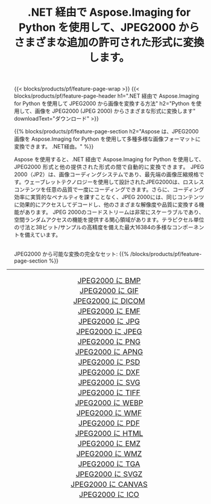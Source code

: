 ﻿---
title: .NET 経由で Aspose.Imaging for Python を使用して、JPEG2000 からさまざまな追加の許可された形式に変換します。 
weight: 3920
url: /ja/python-net/conversion/from/jpeg2000/ 
lang: ja
langdirlevel: 2
locales: zh-hans,ja,it,ru,de,es,fr,nl,id,lt,pl,pt,vi,tr,ko,zh-hant,ar,hi,th,sv,cs,uk,he
description: .NET 経由で Aspose.Imaging for Python を使用して、JPEG2000(JPEG 2000) からさまざまな形式にすばやく変換できます。
---

{{< blocks/products/pf/feature-page-wrap >}}
{{< blocks/products/pf/feature-page-header h1=".NET 経由で Aspose.Imaging for Python を使用して JPEG2000 から画像を変換する方法" h2="Python を使用して、画像を JPEG2000 (JPEG 2000) からさまざまな形式に変換します" downloadText="ダウンロード" >}}


{{% blocks/products/pf/feature-page-section  h2="Aspose は、JPEG2000 画像を A​​spose.Imaging for Python を使用して多種多様な画像フォーマットに変換できます。 .NET経由。" %}}
<p align=justify>Aspose を使用すると、.NET 経由で Aspose.Imaging for Python を使用して、JPEG2000 形式と他の提供された形式の間で自動的に変換できます。 JPEG 2000（JP2）は、画像コーディングシステムであり、最先端の画像圧縮規格です。ウェーブレットテクノロジーを使用して設計されたJPEG2000は、ロスレスコンテンツを任意の品質で一度にコーディングできます。さらに、コーディング効率に実質的なペナルティを課すことなく、JPEG 2000には、同じコンテンツに効果的にアクセスしてデコードし、他のさまざまな解像度や品質に変換する機能があります。 JPEG 2000のコードストリームは非常にスケーラブルであり、空間ランダムアクセスの機能を提供する関心領域があります。テラピクセル単位の寸法と38ビット/サンプルの高精度を備えた最大16384の多様なコンポーネントを備えています。</p>
<br/>
JPEG2000 から可能な変換の完全なセット:
{{% /blocks/products/pf/feature-page-section %}}
<div class="container-fluid productfamilypage bg-gray">
    <div class="convertypes bg-gray agp-content section">
        <div class="container">
		<hr style="margin-left:-20px;"/>
		<div class="row other-converters" style="gap: 10px;font-size: 19px;text-align:center;">
		    <div class='col-md-2 other-converter remove-lp remove-rp'><a href="/imaging/ja/python-net/conversion/jpeg2000-to-bmp/" style="padding:15px;">JPEG2000 に BMP</a></div><div class='col-md-2 other-converter remove-lp remove-rp'><a href="/imaging/ja/python-net/conversion/jpeg2000-to-gif/" style="padding:15px;">JPEG2000 に GIF</a></div><div class='col-md-2 other-converter remove-lp remove-rp'><a href="/imaging/ja/python-net/conversion/jpeg2000-to-dicom/" style="padding:15px;">JPEG2000 に DICOM</a></div><div class='col-md-2 other-converter remove-lp remove-rp'><a href="/imaging/ja/python-net/conversion/jpeg2000-to-emf/" style="padding:15px;">JPEG2000 に EMF</a></div><div class='col-md-2 other-converter remove-lp remove-rp'><a href="/imaging/ja/python-net/conversion/jpeg2000-to-jpg/" style="padding:15px;">JPEG2000 に JPG</a></div><div class='col-md-2 other-converter remove-lp remove-rp'><a href="/imaging/ja/python-net/conversion/jpeg2000-to-jpeg/" style="padding:15px;">JPEG2000 に JPEG</a></div><div class='col-md-2 other-converter remove-lp remove-rp'><a href="/imaging/ja/python-net/conversion/jpeg2000-to-png/" style="padding:15px;">JPEG2000 に PNG</a></div><div class='col-md-2 other-converter remove-lp remove-rp'><a href="/imaging/ja/python-net/conversion/jpeg2000-to-apng/" style="padding:15px;">JPEG2000 に APNG</a></div><div class='col-md-2 other-converter remove-lp remove-rp'><a href="/imaging/ja/python-net/conversion/jpeg2000-to-psd/" style="padding:15px;">JPEG2000 に PSD</a></div><div class='col-md-2 other-converter remove-lp remove-rp'><a href="/imaging/ja/python-net/conversion/jpeg2000-to-dxf/" style="padding:15px;">JPEG2000 に DXF</a></div><div class='col-md-2 other-converter remove-lp remove-rp'><a href="/imaging/ja/python-net/conversion/jpeg2000-to-svg/" style="padding:15px;">JPEG2000 に SVG</a></div><div class='col-md-2 other-converter remove-lp remove-rp'><a href="/imaging/ja/python-net/conversion/jpeg2000-to-tiff/" style="padding:15px;">JPEG2000 に TIFF</a></div><div class='col-md-2 other-converter remove-lp remove-rp'><a href="/imaging/ja/python-net/conversion/jpeg2000-to-webp/" style="padding:15px;">JPEG2000 に WEBP</a></div><div class='col-md-2 other-converter remove-lp remove-rp'><a href="/imaging/ja/python-net/conversion/jpeg2000-to-wmf/" style="padding:15px;">JPEG2000 に WMF</a></div><div class='col-md-2 other-converter remove-lp remove-rp'><a href="/imaging/ja/python-net/conversion/jpeg2000-to-pdf/" style="padding:15px;">JPEG2000 に PDF</a></div><div class='col-md-2 other-converter remove-lp remove-rp'><a href="/imaging/ja/python-net/conversion/jpeg2000-to-html/" style="padding:15px;">JPEG2000 に HTML</a></div><div class='col-md-2 other-converter remove-lp remove-rp'><a href="/imaging/ja/python-net/conversion/jpeg2000-to-emz/" style="padding:15px;">JPEG2000 に EMZ</a></div><div class='col-md-2 other-converter remove-lp remove-rp'><a href="/imaging/ja/python-net/conversion/jpeg2000-to-wmz/" style="padding:15px;">JPEG2000 に WMZ</a></div><div class='col-md-2 other-converter remove-lp remove-rp'><a href="/imaging/ja/python-net/conversion/jpeg2000-to-tga/" style="padding:15px;">JPEG2000 に TGA</a></div><div class='col-md-2 other-converter remove-lp remove-rp'><a href="/imaging/ja/python-net/conversion/jpeg2000-to-svgz/" style="padding:15px;">JPEG2000 に SVGZ</a></div><div class='col-md-2 other-converter remove-lp remove-rp'><a href="/imaging/ja/python-net/conversion/jpeg2000-to-canvas/" style="padding:15px;">JPEG2000 に CANVAS</a></div><div class='col-md-2 other-converter remove-lp remove-rp'><a href="/imaging/ja/python-net/conversion/jpeg2000-to-ico/" style="padding:15px;">JPEG2000 に ICO</a></div>
                </div>
        </div>
    </div>
</div>
<br/>

